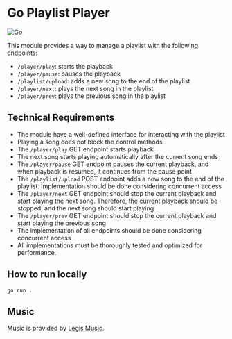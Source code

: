 # Go Playlist Player
[![Go](https://github.com/rugpanov/playlist-player/actions/workflows/go.yml/badge.svg)](https://github.com/rugpanov/playlist-player/actions/workflows/go.yml)

This module provides a way to manage a playlist with the following endpoints:

- `/player/play`: starts the playback
- `/player/pause`: pauses the playback
- `/playlist/upload`: adds a new song to the end of the playlist
- `/player/next`: plays the next song in the playlist
- `/player/prev`: plays the previous song in the playlist

## Technical Requirements

- The module have a well-defined interface for interacting with the playlist
- Playing a song does not block the control methods
- The `/player/play` GET endpoint starts playback
- The next song starts playing automatically after the current song ends
- The `/player/pause` GET endpoint pauses the current playback, and when playback is resumed, it continues from the
  pause point
- The `/playlist/upload` POST endpoint adds a new song to the end of the playlist. Implementation should be done
  considering concurrent access
- The `/player/next` GET endpoint should stop the current playback and start playing the next song. Therefore, the
  current playback should be stopped, and the next song should start playing
- The `/player/prev` GET endpoint should stop the current playback and start playing the previous song
- The implementation of all endpoints should be done considering concurrent access
- All implementations must be thoroughly tested and optimized for performance.

## How to run locally

```shell
go run .
```

## Music
Music is provided by [Legis Music](https://legismusic.com/).